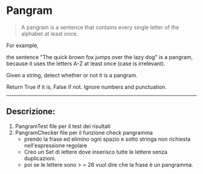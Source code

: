 # Pangram

>A pangram is a sentence that contains every single letter of the alphabet at least once.

For example,

the sentence "The quick brown fox jumps over the lazy dog" is a pangram, because it uses the letters A-Z at least once (case is irrelevant).

Given a string, detect whether or not it is a pangram. 

Return True if it is, False if not. Ignore numbers and punctuation.

---

## Descrizione:

1. PangramTest file per il test dei risultati
1. PangramChecker file per il funzione check pangramma
    - prendo la frase ed elimino ogni spazio e sotto stringa non richiesta nell'espressione regolare 
    - Creo un Set di lettere dove inserisco tutte le lettere senza duplicazioni.
    - poi se le lettere sono > = 26 vuol dire che la frase è un pangramma.



